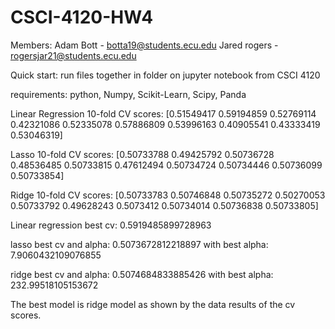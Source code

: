 # CSCI-4120-HW4

Members:
Adam Bott - botta19@students.ecu.edu
Jared rogers - rogersjar21@students.ecu.edu

Quick start:
run files together in folder on jupyter notebook from CSCI 4120

requirements:
python, Numpy, Scikit-Learn, Scipy, Panda

Linear Regression 10-fold CV scores: [0.51549417 0.59194859 0.52769114 0.42321086 0.52335078 0.57886809
 0.53996163 0.40905541 0.43333419 0.53046319]

Lasso 10-fold CV scores: [0.50733788 0.49425792 0.50736728 0.48536485 0.50733815 0.47612494
 0.50734724 0.50734446 0.50736099 0.50733854]

Ridge 10-fold CV scores: [0.50733783 0.50746848 0.50735272 0.50270053 0.50733792 0.49628243
 0.5073412  0.50734014 0.50736838 0.50733805]

Linear regression best cv: 0.5919485899728963

 lasso best cv and alpha: 0.5073672812218897 with best alpha: 7.9060432109076855
 
 ridge best cv and alpha: 0.5074684833885426 with best alpha: 232.99518105153672

 The best model is ridge model as shown by the data results of the cv scores.
